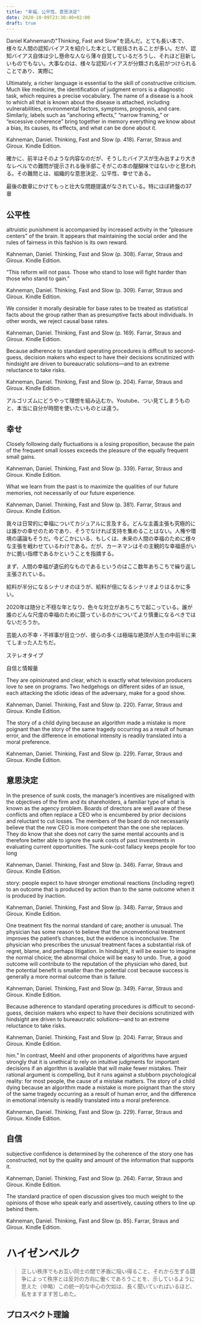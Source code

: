 ```yaml
---
title: "幸福、公平性、意思決定"
date: 2020-10-09T23:30:40+02:00
draft: true
---
```


Daniel Kahnemanの"Thinking, Fast and Slow"を読んだ。とても長い本で、様々な人間の認知バイアスを紹介した本として総括されることが多い。だが、認知バイアス自体は少し懸命な人なら薄々自覚しているだろうし、それほど目新しいものでもない。大事なのは、様々な認知バイアスが分類され名前がつけられることであり、実際に

Ultimately, a richer language is essential to the skill of constructive criticism. Much like medicine, the identification of judgment errors is a diagnostic task, which requires a precise vocabulary. The name of a disease is a hook to which all that is known about the disease is attached, including vulnerabilities, environmental factors, symptoms, prognosis, and care. Similarly, labels such as “anchoring effects,” “narrow framing,” or “excessive coherence” bring together in memory everything we know about a bias, its causes, its effects, and what can be done about it.

Kahneman, Daniel. Thinking, Fast and Slow (p. 418). Farrar, Straus and Giroux. Kindle Edition.

確かに、前半はそのような内容なのだが、そうしたバイアスが生み出すより大きなレベルでの難問が提示される後半部こそがこの本の醍醐味ではないかと思われる。その難問とは、組織的な意思決定、公平性、幸せである。

最後の数章にかけてもっと壮大な問題提議がなされている。特にほぼ終盤の37章

## 公平性

altruistic punishment is accompanied by increased activity in the “pleasure centers” of the brain. It appears that maintaining the social order and the rules of fairness in this fashion is its own reward.

Kahneman, Daniel. Thinking, Fast and Slow (p. 308). Farrar, Straus and Giroux. Kindle Edition.

“This reform will not pass. Those who stand to lose will fight harder than those who stand to gain.”

Kahneman, Daniel. Thinking, Fast and Slow (p. 309). Farrar, Straus and Giroux. Kindle Edition.

We consider it morally desirable for base rates to be treated as statistical facts about the group rather than as presumptive facts about individuals. In other words, we reject causal base rates.

Kahneman, Daniel. Thinking, Fast and Slow (p. 169). Farrar, Straus and Giroux. Kindle Edition.

Because adherence to standard operating procedures is difficult to second-guess, decision makers who expect to have their decisions scrutinized with hindsight are driven to bureaucratic solutions—and to an extreme reluctance to take risks.

Kahneman, Daniel. Thinking, Fast and Slow (p. 204). Farrar, Straus and Giroux. Kindle Edition.

アルゴリズムにどうやって理想を組み込むか。Youtube、つい見てしまうものと、本当に自分が時間を使いたいものとは違う。

## 幸せ

Closely following daily fluctuations is a losing proposition, because the pain of the frequent small losses exceeds the pleasure of the equally frequent small gains.

Kahneman, Daniel. Thinking, Fast and Slow (p. 339). Farrar, Straus and Giroux. Kindle Edition.

What we learn from the past is to maximize the qualities of our future memories, not necessarily of our future experience.

Kahneman, Daniel. Thinking, Fast and Slow (p. 381). Farrar, Straus and Giroux. Kindle Edition.

我々は日常的に幸福についてカジュアルに言及する。どんな主義主張も究極的には誰かの幸せのためであり、そうでなければ支持を集めることはない。人権や環境の議論もそうだ。今どこかにいる、もしくは、未来の人間の幸福のために様々な主張を戦わせているわけである。だが、カーネマンはその主観的な幸福感がいかに脆い指標であるかということを指摘する。

まず、人間の幸福が遺伝的なものであるというのはここ数年あちこちで繰り返し主張されている。

給料が半分になるシナリオのほうが、給料が倍になるシナリオよりはるかに多い。

2020年は随分と不穏な年となり、色々な対立があちこちで起こっている。誰が誰のどんな尺度の幸福のために闘っているのかについてより慎重になるべきではないだろうか。

芸能人の不幸・不祥事が目立つが、彼らの多くは極端な絶頂が人生の中前半に来てしまった人たちだ。

ステレオタイプ

自信と情報量

They are opinionated and clear, which is exactly what television producers love to see on programs. Two hedgehogs on different sides of an issue, each attacking the idiotic ideas of the adversary, make for a good show.

Kahneman, Daniel. Thinking, Fast and Slow (p. 220). Farrar, Straus and Giroux. Kindle Edition.

The story of a child dying because an algorithm made a mistake is more poignant than the story of the same tragedy occurring as a result of human error, and the difference in emotional intensity is readily translated into a moral preference.

Kahneman, Daniel. Thinking, Fast and Slow (p. 229). Farrar, Straus and Giroux. Kindle Edition.

## 意思決定

In the presence of sunk costs, the manager’s incentives are misaligned with the objectives of the firm and its shareholders, a familiar type of what is known as the agency problem. Boards of directors are well aware of these conflicts and often replace a CEO who is encumbered by prior decisions and reluctant to cut losses. The members of the board do not necessarily believe that the new CEO is more competent than the one she replaces. They do know that she does not carry the same mental accounts and is therefore better able to ignore the sunk costs of past investments in evaluating current opportunities. The sunk-cost fallacy keeps people for too long

Kahneman, Daniel. Thinking, Fast and Slow (p. 346). Farrar, Straus and Giroux. Kindle Edition.

story: people expect to have stronger emotional reactions (including regret) to an outcome that is produced by action than to the same outcome when it is produced by inaction.

Kahneman, Daniel. Thinking, Fast and Slow (p. 348). Farrar, Straus and Giroux. Kindle Edition.

One treatment fits the normal standard of care; another is unusual. The physician has some reason to believe that the unconventional treatment improves the patient’s chances, but the evidence is inconclusive. The physician who prescribes the unusual treatment faces a substantial risk of regret, blame, and perhaps litigation. In hindsight, it will be easier to imagine the normal choice; the abnormal choice will be easy to undo. True, a good outcome will contribute to the reputation of the physician who dared, but the potential benefit is smaller than the potential cost because success is generally a more normal outcome than is failure.

Kahneman, Daniel. Thinking, Fast and Slow (p. 349). Farrar, Straus and Giroux. Kindle Edition.

Because adherence to standard operating procedures is difficult to second-guess, decision makers who expect to have their decisions scrutinized with hindsight are driven to bureaucratic solutions—and to an extreme reluctance to take risks.

Kahneman, Daniel. Thinking, Fast and Slow (p. 204). Farrar, Straus and Giroux. Kindle Edition.

him.” In contrast, Meehl and other proponents of algorithms have argued strongly that it is unethical to rely on intuitive judgments for important decisions if an algorithm is available that will make fewer mistakes. Their rational argument is compelling, but it runs against a stubborn psychological reality: for most people, the cause of a mistake matters. The story of a child dying because an algorithm made a mistake is more poignant than the story of the same tragedy occurring as a result of human error, and the difference in emotional intensity is readily translated into a moral preference.

Kahneman, Daniel. Thinking, Fast and Slow (p. 229). Farrar, Straus and Giroux. Kindle Edition.

## 自信

subjective confidence is determined by the coherence of the story one has constructed, not by the quality and amount of the information that supports it.

Kahneman, Daniel. Thinking, Fast and Slow (p. 264). Farrar, Straus and Giroux. Kindle Edition.

The standard practice of open discussion gives too much weight to the opinions of those who speak early and assertively, causing others to line up behind them.

Kahneman, Daniel. Thinking, Fast and Slow (p. 85). Farrar, Straus and Giroux. Kindle Edition.

# ハイゼンベルク

> 正しい秩序でもお互い同士の間で矛盾に陥い得ること、それから生ずる闘争によって秩序とは反対の方向に働くであろうことを、示しているように思えた（中略）この統一的な中心の欠如は、長く聞いていればいるほど、私をますます苦しめた。

## プロスペクト理論